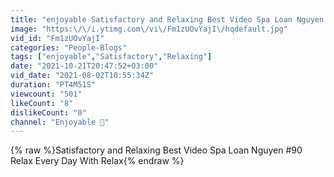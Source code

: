 ```yaml
---
title: "enjoyable Satisfactory and Relaxing Best Video Spa Loan Nguyen #90 Relax Every Day With Relax #4"
image: "https:\/\/i.ytimg.com\/vi\/Fm1zUOvYajI\/hqdefault.jpg"
vid_id: "Fm1zUOvYajI"
categories: "People-Blogs"
tags: ["enjoyable","Satisfactory","Relaxing"]
date: "2021-10-21T20:47:52+03:00"
vid_date: "2021-08-02T10:55:34Z"
duration: "PT4M51S"
viewcount: "501"
likeCount: "8"
dislikeCount: "0"
channel: "Enjoyable 🔞"
---
```

{% raw %}Satisfactory and Relaxing Best Video Spa Loan Nguyen #90 Relax Every Day With Relax{% endraw %}
